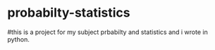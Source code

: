 # probabilty-statistics
#this is a project for my subject prbabilty and statistics and i wrote in python.
